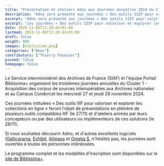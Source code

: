 ```yaml
---
title: "Présentation et ateliers Adno aux Journées annuelles 2024 du Cluster 1 Biblissima+ les 27 et 28 novembre 2024"
description: "Adno sera présenté aux journées « Des outils IIIF pour valoriser et explorer les collections en ligne ». Plusieurs outils compatibles IIIF feront l'objet de présentations en plénière, le 27 novembre, et d'ateliers le 28 novembre."
excerpt: "Adno sera présenté aux journées « Des outils IIIF pour valoriser et explorer les collections en ligne ». Plusieurs outils compatibles IIIF feront l'objet de présentations en plénière, le 27 novembre, et d'ateliers le 28 novembre."
excerpt: "Les journées « Des outils IIIF pour valoriser et explorer les collections en ligne » feront l'objet de présentations en plénière de plusieurs outils compatibles IIIF (le 27/11) et d'ateliers animés par leurs concepteurs ou par des utilisateurs ou implémenteurs de ces solutions (le 28/11)."
date: 2024-11-06T12:20:42+01:00
lastmod: 2024-11-06T12:20:42+01:00
draft: false 
weight: 900
images: [biblissima.png]
categories: ["News"]
contributors: ["Thierry Pasquier"]
pinned: false
homepage: false
---
```


Le Service interministériel des Archives de France (SIAF) et l'équipe Portail Biblissima+ organisent les troisièmes journées annuelles du Cluster 1 - Acquisition des corpus de sources interopérables aux Archives nationales et au Campus Condorcet les mercredi 27 et jeudi 28 novembre 2024.

Ces journées intitulées « Des outils IIIF pour valoriser et explorer les collections en ligne » feront l'objet de présentations en plénière de plusieurs outils compatibles IIIF (le 27/11) et d'ateliers animés par leurs concepteurs ou par des utilisateurs ou implémenteurs de ces solutions (le 28/11).

Si vous souhaitez découvrir Adno, et d'autres excellents logiciels ([Gallicarama](https://gallicarama.bnf.fr/), [Exhibit](https://www.exhibit.so/), [Allmaps](https://allmaps.org/) et [Omeka S](http://omeka.org/), n'hésitez pas, les journées sont ouvertes à toutes les personnes intéressées.

Le programme complet et les modalités d'inscription sont disponibles sur le [site de Biblissima+](https://projet.biblissima.fr/fr/actualites/journees-annuelles-2024-cluster-1-biblissima-outils-iiif-valoriser-explorer-collections). 


